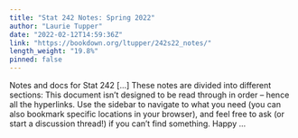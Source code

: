 ```yaml
---
title: "Stat 242 Notes: Spring 2022"
author: "Laurie Tupper"
date: "2022-02-12T14:59:36Z"
link: "https://bookdown.org/ltupper/242s22_notes/"
length_weight: "19.8%"
pinned: false
---
```


Notes and docs for Stat 242 [...] These notes are divided into different sections: This document isn’t designed to be read through in order – hence all the hyperlinks. Use the sidebar to navigate to what you need (you can also bookmark specific locations in your browser), and feel free to ask (or start a discussion thread!) if you can’t find something. Happy ...
